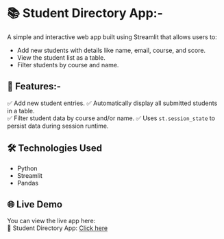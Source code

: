 # 📚 Student Directory App:-
A simple and interactive web app built using Streamlit that allows users to:
- Add new students with details like name, email, course, and score.
- View the student list as a table.
- Filter students by course and name.

## 🚀 Features:-
✅ Add new student entries.
✅ Automatically display all submitted students in a table.  
✅ Filter student data by course and/or name.
✅ Uses `st.session_state` to persist data during session runtime.


## 🛠️ Technologies Used

- Python
- Streamlit
- Pandas

 
## 🌐 Live Demo
You can view the live app here:  
🔗 Student Directory App: [Click here](https://ai-ml-by-cynbit-hi6t3qv7jnmuu4nzxfvyan.streamlit.app)